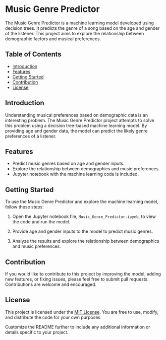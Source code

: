 # Music Genre Predictor

The Music Genre Predictor is a machine learning model developed using decision trees. It predicts the genre of a song based on the age and gender of the listener. This project aims to explore the relationship between demographic factors and musical preferences.

## Table of Contents

- [Introduction](#introduction)
- [Features](#features)
- [Getting Started](#getting-started)
- [Contribution](#contribution)
- [License](#license)

## Introduction

Understanding musical preferences based on demographic data is an interesting problem. The Music Genre Predictor project attempts to solve this problem using a decision tree-based machine learning model. By providing age and gender data, the model can predict the likely genre preferences of a listener.

## Features

- Predict music genres based on age and gender inputs.
- Explore the relationship between demographics and music preferences.
- Jupyter notebook with the machine learning code is included.

## Getting Started

To use the Music Genre Predictor and explore the machine learning model, follow these steps:

1. Open the Jupyter notebook file, `Music_Genre_Predictor.ipynb`, to view the code and run the model.

2. Provide age and gender inputs to the model to predict music genres.

3. Analyze the results and explore the relationship between demographics and music preferences.

## Contribution

If you would like to contribute to this project by improving the model, adding new features, or fixing issues, please feel free to submit pull requests. Contributions are welcome and encouraged.

## License

This project is licensed under the [MIT License](LICENSE). You are free to use, modify, and distribute the code for your own purposes.

Customize the README further to include any additional information or details specific to your project.
